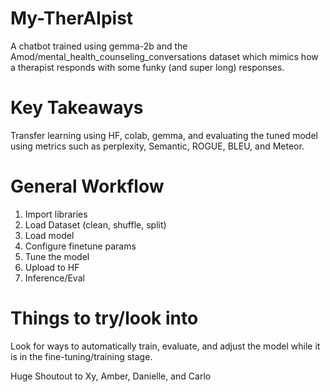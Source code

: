# My-TherAIpist
A chatbot trained using gemma-2b and the Amod/mental_health_counseling_conversations dataset which mimics how a therapist responds with some funky (and super long) responses.

# Key Takeaways
Transfer learning using HF, colab, gemma, and evaluating the tuned model using metrics such as perplexity, Semantic, ROGUE, BLEU, and Meteor.

# General Workflow
 1. Import libraries
 2. Load Dataset (clean, shuffle, split)
 3. Load model
 4. Configure finetune params
 5. Tune the model
 6. Upload to HF
 7. Inference/Eval

# Things to try/look into
Look for ways to automatically train, evaluate, and adjust the model while it is in the fine-tuning/training stage.

Huge Shoutout to Xy, Amber, Danielle, and Carlo
